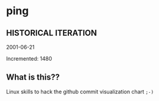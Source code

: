 # ping

## HISTORICAL ITERATION
2001-06-21

Incremented: 1480

## What is this?? 
Linux skills to hack the github commit visualization chart `;-)`
